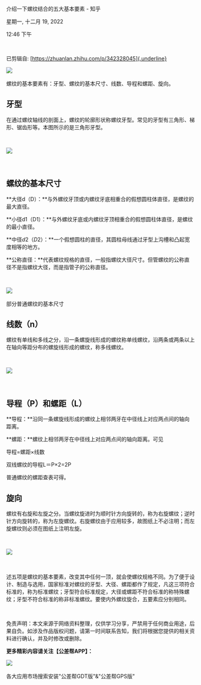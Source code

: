 介绍一下螺纹结合的五大基本要素 - 知乎

星期一, 十二月 19, 2022

12:46 下午

 

已剪辑自: [https://zhuanlan.zhihu.com/p/342328045]{.underline}

![](..\..\..\assets\003_介绍一下螺纹结合的五大基本要素_-_知乎_000.png)

螺纹的基本要素有：牙型、螺纹的基本尺寸、线数、导程和螺距、旋向。

牙型
----

在通过螺纹轴线的剖面上，螺纹的轮廓形状称螺纹牙型。常见的牙型有三角形、梯形、锯齿形等。本图所示的是三角形牙型。

 

![](..\..\..\assets\003_介绍一下螺纹结合的五大基本要素_-_知乎_001.png)

 

螺纹的基本尺寸
--------------

**大径d（D）：**与外螺纹牙顶或内螺纹牙底相重合的假想圆柱体直径，是螺纹的最大直径。

**小径d1（D1）：**与外螺纹牙底或内螺纹牙顶相重合的假想圆柱体直径，是螺纹的最小直径。

**中径*d*2（*D*2）：**一个假想圆柱的直径，其圆柱母线通过牙型上沟槽和凸起宽度相等的地方。

**公称直径：**代表螺纹规格的直径，一般指螺纹大径尺寸。但管螺纹的公称直径不是指螺纹大径，而是指管子的公称直径。

 

![](..\..\..\assets\003_介绍一下螺纹结合的五大基本要素_-_知乎_002.png)

部分普通螺纹的基本尺寸

线数（n）
---------

螺纹有单线和多线之分，沿一条螺旋线形成的螺纹称单线螺纹，沿两条或两条以上在轴向等距分布的螺旋线形成的螺纹，称多线螺纹。

 

![](..\..\..\assets\003_介绍一下螺纹结合的五大基本要素_-_知乎_003.png)

 

导程（P）和螺距（L）
--------------------

**导程：**沿同一条螺旋线形成的螺纹上相邻两牙在中径线上对应两点间的轴向距离。

**螺距：**螺纹上相邻两牙在中径线上对应两点间的轴向距离。可见

导程=螺距×线数

双线螺纹的导程L＝P×2=2P

普通螺纹的螺距查表可得。

旋向
----

螺纹有右旋和左旋之分。当螺纹旋进时为顺时针方向旋转的，称为右旋螺纹；逆时针方向旋转的，称为左旋螺纹。右旋螺纹由于应用较多，故图纸上不必注明；而左旋螺纹则必须在图纸上注明左旋。

 

![](..\..\..\assets\003_介绍一下螺纹结合的五大基本要素_-_知乎_004.png)

 

述五项是螺纹的基本要素，改变其中任何一顶，就会使螺纹规格不同。为了便于设计、制造与选用，国家标准对螺纹的牙型、大径、螺距都作了规定，凡这三项符合标准的，称为标准螺纹；牙型符合标准规定，大径或螺距不符合标准的称特殊螺纹；牙型不符合标准的称非标准螺纹。要使内外螺纹旋合，五要素应分别相同。

 

免责声明：本文来源于网络资料整理，仅供学习分享，严禁用于任何商业用途，后果自负。如涉及作品版权问题，请第一时间联系告知，我们将根据您提供的相关资料进行确认，并及时修改或删除。

**更多精彩内容请关注【公差帮APP】：**

![](..\..\..\assets\003_介绍一下螺纹结合的五大基本要素_-_知乎_005.png)

各大应用市场搜索安装"公差帮GDT版"&"公差帮GPS版"
